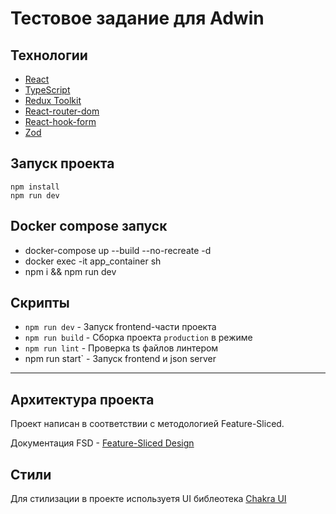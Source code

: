 # Тестовое задание для Adwin
## Технологии
- [React](https://react.dev/)
- [TypeScript](https://www.typescriptlang.org/)
- [Redux Toolkit](https://redux-toolkit.js.org/)
- [React-router-dom](https://reactrouter.com/en/main)
- [React-hook-form](https://react-hook-form.com/)
- [Zod](https://zod.dev/)
## Запуск проекта

```console
npm install
npm run dev 
```
## Docker compose запуск
- docker-compose up --build --no-recreate -d
- docker exec -it app_container sh
- npm i && npm run dev
## Скрипты
- `npm run dev` - Запуск frontend-части проекта
- `npm run build` - Сборка проекта `production` в режиме
- `npm run lint` - Проверка ts файлов линтером
-  npm run start` - Запуск frontend и json server
---

## Архитектура проекта

Проект написан в соответствии с методологией Feature-Sliced.

Документация FSD - [Feature-Sliced Design](https://feature-sliced.design/)

## Стили

Для стилизации в проекте используетя UI библеотека [Chakra UI](https://chakra-ui.com/)


